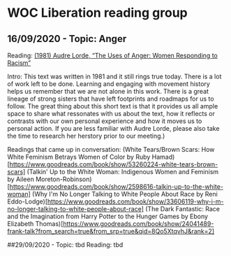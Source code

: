 # WOC Liberation reading group

## 16/09/2020 - Topic: Anger

Reading: 
[(1981) Audre Lorde, “The Uses of Anger: Women Responding to Racism”](https://www.blackpast.org/african-american-history/1981-audre-lorde-uses-anger-women-responding-racism/)

Intro: 
This text was written in 1981 and it still rings true today. There is a lot of work left to be done. Learning and engaging with movement history helps us remember that we are not alone in this work. There is a great lineage of strong sisters that have left footprints and roadmaps for us to follow.
The great thing about this short text is that it provides us all ample space to share what ressonates with us about the text, how it reflects or contrasts with our own personal experience and how it moves us to personal action.
If you are less familiar with Audre Lorde, please also take the time to research her herstory prior to our meeting.)

Readings that came up in conversation:
(White Tears/Brown Scars: How White Feminism Betrays Women of Color by Ruby Hamad)[https://www.goodreads.com/book/show/53260224-white-tears-brown-scars]
(Talkin' Up to the White Woman: Indigenous Women and Feminism by Aileen Moreton-Robinson)[https://www.goodreads.com/book/show/2598616-talkin-up-to-the-white-woman]
(Why I'm No Longer Talking to White People About Race by Reni Eddo-Lodge)[https://www.goodreads.com/book/show/33606119-why-i-m-no-longer-talking-to-white-people-about-race]
(The Dark Fantastic: Race and the Imagination from Harry Potter to the Hunger Games by Ebony Elizabeth Thomas)[https://www.goodreads.com/book/show/24041489-frank-talk?from_search=true&from_srp=true&qid=8Qo5XtqvhJ&rank=2]

##29/09/2020 - Topic: tbd
Reading: tbd